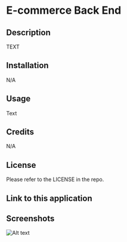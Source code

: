 # E-commerce Back End

## Description

TEXT

## Installation

N/A

## Usage

Text

## Credits

N/A

## License

Please refer to the LICENSE in the repo.

## Link to this application

## Screenshots

![Alt text](/relative/path/to/img.jpg?raw=true "Optional Title")